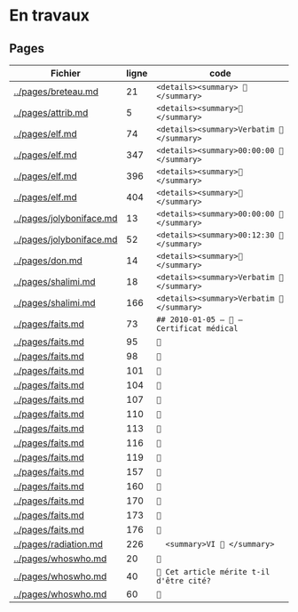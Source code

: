 # En travaux

## Pages
|Fichier                                 |ligne| code                                   |
|----------------------------------------|-----|----------------------------------------|
|[../pages/breteau.md](../pages/breteau.md)|21|`<details><summary> 🚧 </summary>`|
|[../pages/attrib.md](../pages/attrib.md)|5|`<details><summary>🚧</summary>`|
|[../pages/elf.md](../pages/elf.md)|74|`<details><summary>Verbatim 🚧 </summary>`|
|[../pages/elf.md](../pages/elf.md)|347|`<details><summary>00:00:00 🚧</summary>`|
|[../pages/elf.md](../pages/elf.md)|396|`<details><summary>🚧 </summary>`|
|[../pages/elf.md](../pages/elf.md)|404|`<details><summary>🚧 </summary>`|
|[../pages/jolyboniface.md](../pages/jolyboniface.md)|13|`<details><summary>00:00:00 🚧</summary>`|
|[../pages/jolyboniface.md](../pages/jolyboniface.md)|52|`<details><summary>00:12:30 🚧</summary>`|
|[../pages/don.md](../pages/don.md)|14|`<details><summary>🚧</summary>`|
|[../pages/shalimi.md](../pages/shalimi.md)|18|`<details><summary>Verbatim 🚧</summary>`|
|[../pages/shalimi.md](../pages/shalimi.md)|166|`<details><summary>Verbatim 🚧</summary>`|
|[../pages/faits.md](../pages/faits.md)|73|`## 2010-01-05 — 🚧 — Certificat médical`|
|[../pages/faits.md](../pages/faits.md)|95|`🚧`|
|[../pages/faits.md](../pages/faits.md)|98|`🚧`|
|[../pages/faits.md](../pages/faits.md)|101|`🚧`|
|[../pages/faits.md](../pages/faits.md)|104|`🚧`|
|[../pages/faits.md](../pages/faits.md)|107|`🚧`|
|[../pages/faits.md](../pages/faits.md)|110|`🚧`|
|[../pages/faits.md](../pages/faits.md)|113|`🚧`|
|[../pages/faits.md](../pages/faits.md)|116|`🚧`|
|[../pages/faits.md](../pages/faits.md)|119|`🚧`|
|[../pages/faits.md](../pages/faits.md)|157|`🚧`|
|[../pages/faits.md](../pages/faits.md)|160|`🚧`|
|[../pages/faits.md](../pages/faits.md)|170|`🚧`|
|[../pages/faits.md](../pages/faits.md)|173|`🚧`|
|[../pages/faits.md](../pages/faits.md)|176|`🚧`|
|[../pages/radiation.md](../pages/radiation.md)|226|`  <summary>VI 🚧 </summary>`|
|[../pages/whoswho.md](../pages/whoswho.md)|20|`🚧`|
|[../pages/whoswho.md](../pages/whoswho.md)|40|`🚧 Cet article mérite t-il d'être cité?`|
|[../pages/whoswho.md](../pages/whoswho.md)|60|`🚧`|
